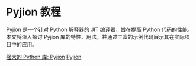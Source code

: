 # Pyjion 教程

<show-structure depth="3"/>

Pyjion 是一个针对 Python 解释器的 JIT 编译器，旨在提高 Python 代码的性能。本文将深入探讨 Pyjion 库的特性、用法，并通过丰富的示例代码展示其在实际项目中的应用。



<seealso>
<category ref="ref_docs">
    <a href="https://mp.weixin.qq.com/s/-SSvDeFF4Vg04B-oMki6VA">强大的 Python 库: Pyjion</a>
</category>
<category ref="ref_github">
    <a href="https://github.com/Microsoft/Pyjion">Pyjion</a>
</category>
<category ref="ref_issues">
</category>
<category ref="ref_hf">
</category>
<category ref="ref_ms">
</category>
</seealso>


